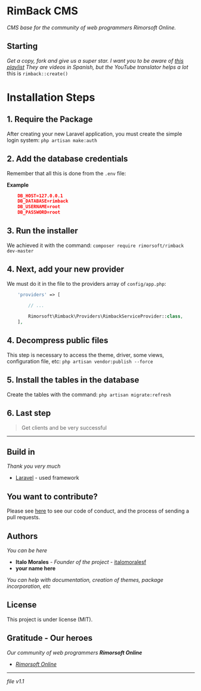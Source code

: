# RimBack CMS

_CMS base for the community of web programmers Rimorsoft Online._

## Starting

_Get a copy, fork and give us a super star. I want you to be aware of [this playlist](https://www.youtube.com/watch?v=SRpYm5K__hQ&list=PLhCiuvlix-rQXtJOYDEpjn41TLsFSaM49) They are videos in Spanish, but the YouTube translator helps a lot_ this is `rimback::create()`

# Installation Steps

## 1. Require the Package

After creating your new Laravel application, you must create the simple login system: `php artisan make:auth`

## 2. Add the database credentials

Remember that all this is done from the `.env` file:

**Example**

```json
    DB_HOST=127.0.0.1
    DB_DATABASE=rimback
    DB_USERNAME=root
    DB_PASSWORD=root
```

## 3. Run the installer

We achieved it with the command: `composer require rimorsoft/rimback dev-master`

## 4. Next, add your new provider 

We must do it in the file to the providers array of `config/app.php`:

```php
    'providers' => [
        
        // ...

        Rimorsoft\Rimback\Providers\RimbackServiceProvider::class,
    ],
```

## 4. Decompress public files

This step is necessary to access the theme, driver, some views, configuration file, etc: `php artisan vendor:publish --force`

## 5. Install the tables in the database

Create the tables with the command: `php artisan migrate:refresh`

## 6. Last step

> Get clients and be very successful

---

## Build in

_Thank you very much_

* [Laravel](https://www.laravel.com/) - used framework

## You want to contribute?

Please see [here](https://rimorsoft.com/rimback) to see our code of conduct, and the process of sending a pull requests.

## Authors

_You can be here_

* **Italo Morales** - *Founder of the project* - [italomoralesf](https://github.com/italomoralesf)
* **your name here**

_You can help with documentation, creation of themes, package incorporation, etc_

## License

This project is under license (MIT).

## Gratitude - Our heroes

_Our community of web programmers **Rimorsoft Online**_

* *[Rimorsoft Online](https://rimorsoft.com/)*

---
_file v1.1_